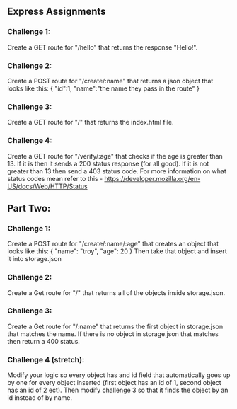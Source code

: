 ## Express Assignments
### Challenge 1:
Create a GET route for "/hello" that returns the response "Hello!".

### Challenge 2:
Create a POST route for "/create/:name" that returns a json object that looks like this:
{
  "id":1,
  "name":"the name they pass in the route"
}

### Challenge 3:
Create a GET route for "/" that returns the index.html file.

### Challenge 4:
Create a GET route for "/verify/:age" that checks if the age is greater than 13. If it is then it sends a 200 status response (for all good). If it is not greater than 13 then send a 403 status code.
For more information on what status codes mean refer to this - https://developer.mozilla.org/en-US/docs/Web/HTTP/Status


## Part Two:

### Challenge 1:
Create a POST route for "/create/:name/:age" that creates an object that looks like this:
{
  "name": "troy",
  "age": 20
}
Then take that object and insert it into storage.json

### Challenge 2:
Create a Get route for "/" that returns all of the objects inside storage.json.

### Challenge 3:
Create a Get route for "/:name" that returns the first object in storage.json that matches the name. If there is no object in storage.json that matches then return a 400 status.

### Challenge 4 (stretch):
Modify your logic so every object has and id field that automatically goes up by one for every object inserted (first object has an id of 1, second object has an id of 2 ect). Then modify challenge 3 so that it finds the object by an id instead of by name.
